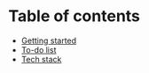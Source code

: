 # Table of contents

- [Getting started](getting-started.md)
- [To-do list](to-do-list.md)
- [Tech stack](tech-stack.md)